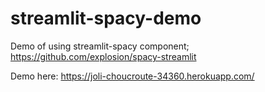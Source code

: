 # streamlit-spacy-demo

Demo of using streamlit-spacy component;
https://github.com/explosion/spacy-streamlit

Demo here:
https://joli-choucroute-34360.herokuapp.com/
